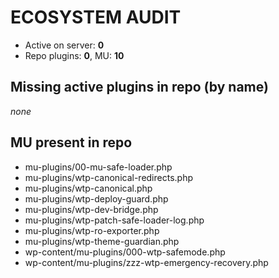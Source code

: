 # ECOSYSTEM AUDIT
- Active on server: **0**
- Repo plugins: **0**, MU: **10**

## Missing active plugins in repo (by name)
_none_

## MU present in repo
- mu-plugins/00-mu-safe-loader.php
- mu-plugins/wtp-canonical-redirects.php
- mu-plugins/wtp-canonical.php
- mu-plugins/wtp-deploy-guard.php
- mu-plugins/wtp-dev-bridge.php
- mu-plugins/wtp-patch-safe-loader-log.php
- mu-plugins/wtp-ro-exporter.php
- mu-plugins/wtp-theme-guardian.php
- wp-content/mu-plugins/000-wtp-safemode.php
- wp-content/mu-plugins/zzz-wtp-emergency-recovery.php
